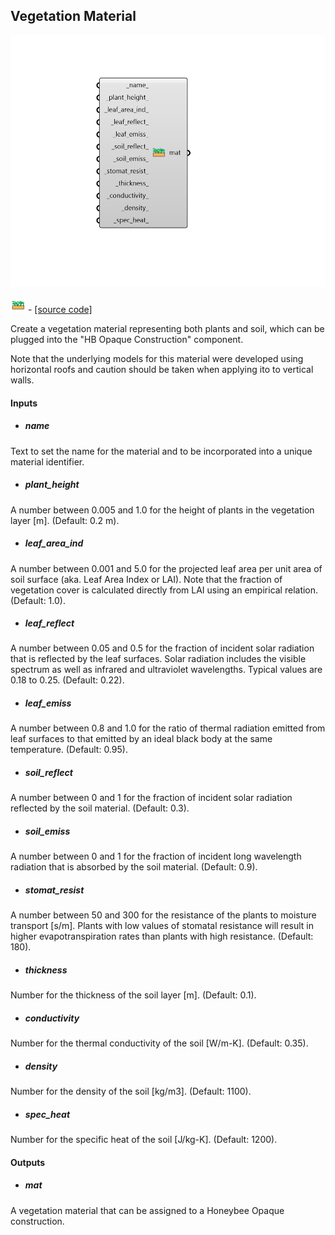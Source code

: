 ## Vegetation Material

![](../../images/components/Vegetation_Material.png)

![](../../images/icons/Vegetation_Material.png) - [[source code]](https://github.com/ladybug-tools/honeybee-grasshopper-energy/blob/master/honeybee_grasshopper_energy/src//HB%20Vegetation%20Material.py)


Create a vegetation material representing both plants and soil, which can be plugged into the "HB Opaque Construction" component. 

Note that the underlying models for this material were developed using horizontal roofs and caution should be taken when applying ito to vertical walls. 



#### Inputs
* ##### name 
Text to set the name for the material and to be incorporated into a unique material identifier. 
* ##### plant_height 
A number between 0.005 and 1.0 for the height of plants in the vegetation layer [m]. (Default: 0.2 m). 
* ##### leaf_area_ind 
A number between 0.001 and 5.0 for the projected leaf area per unit area of soil surface (aka. Leaf Area Index or LAI). Note that the fraction of vegetation cover is calculated directly from LAI using an empirical relation. (Default: 1.0). 
* ##### leaf_reflect 
A number between 0.05 and 0.5 for the fraction of incident solar radiation that is reflected by the leaf surfaces. Solar radiation includes the visible spectrum as well as infrared and ultraviolet wavelengths. Typical values are 0.18 to 0.25. (Default: 0.22). 
* ##### leaf_emiss 
A number between 0.8 and 1.0 for the ratio of thermal radiation emitted from leaf surfaces to that emitted by an ideal black body at the same temperature. (Default: 0.95). 
* ##### soil_reflect 
A number between 0 and 1 for the fraction of incident solar radiation reflected by the soil material. (Default: 0.3). 
* ##### soil_emiss 
A number between 0 and 1 for the fraction of incident long wavelength radiation that is absorbed by the soil material. (Default: 0.9). 
* ##### stomat_resist 
A number between 50 and 300 for the resistance of the plants to moisture transport [s/m]. Plants with low values of stomatal resistance will result in higher evapotranspiration rates than plants with high resistance. (Default: 180). 
* ##### thickness 
Number for the thickness of the soil layer [m]. (Default: 0.1). 
* ##### conductivity 
Number for the thermal conductivity of the soil [W/m-K]. (Default: 0.35). 
* ##### density 
Number for the density of the soil [kg/m3]. (Default: 1100). 
* ##### spec_heat 
Number for the specific heat of the soil [J/kg-K]. (Default: 1200). 

#### Outputs
* ##### mat
A vegetation material that can be assigned to a Honeybee Opaque construction. 